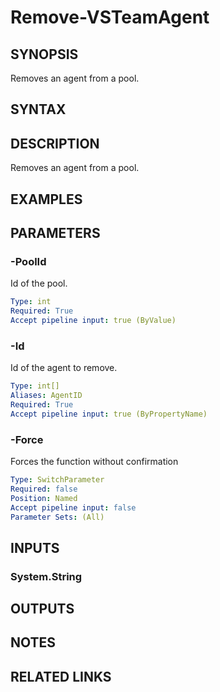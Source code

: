 


# Remove-VSTeamAgent

## SYNOPSIS

Removes an agent from a pool.

## SYNTAX

## DESCRIPTION

Removes an agent from a pool.

## EXAMPLES

## PARAMETERS

### -PoolId

Id of the pool.

```yaml
Type: int
Required: True
Accept pipeline input: true (ByValue)
```

### -Id

Id of the agent to remove.

```yaml
Type: int[]
Aliases: AgentID
Required: True
Accept pipeline input: true (ByPropertyName)
```

### -Force

Forces the function without confirmation

```yaml
Type: SwitchParameter
Required: false
Position: Named
Accept pipeline input: false
Parameter Sets: (All)
```

## INPUTS

### System.String

## OUTPUTS

## NOTES

## RELATED LINKS

